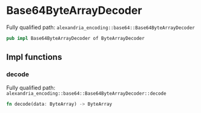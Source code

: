 # Base64ByteArrayDecoder

Fully qualified path: `alexandria_encoding::base64::Base64ByteArrayDecoder`

```rust
pub impl Base64ByteArrayDecoder of ByteArrayDecoder
```

## Impl functions

### decode

Fully qualified path: `alexandria_encoding::base64::Base64ByteArrayDecoder::decode`

```rust
fn decode(data: ByteArray) -> ByteArray
```

